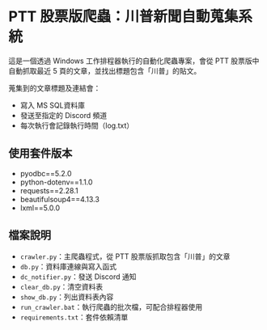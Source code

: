 # PTT 股票版爬蟲：川普新聞自動蒐集系統

這是一個透過 Windows 工作排程器執行的自動化爬蟲專案，會從 PTT 股票版中自動抓取最近 5 頁的文章，並找出標題包含「川普」的貼文。

蒐集到的文章標題及連結會：
- 寫入 MS SQL資料庫
- 發送至指定的 Discord 頻道
- 每次執行會記錄執行時間（log.txt）

## 使用套件版本
- pyodbc==5.2.0
- python-dotenv==1.1.0
- requests==2.28.1
- beautifulsoup4==4.13.3
- lxml==5.0.0

## 檔案說明

- `crawler.py`：主爬蟲程式，從 PTT 股票版抓取包含「川普」的文章
- `db.py`：資料庫連線與寫入函式
- `dc_notifier.py`：發送 Discord 通知
- `clear_db.py`：清空資料表
- `show_db.py`：列出資料表內容
- `run_crawler.bat`：執行爬蟲的批次檔，可配合排程器使用
- `requirements.txt`：套件依賴清單